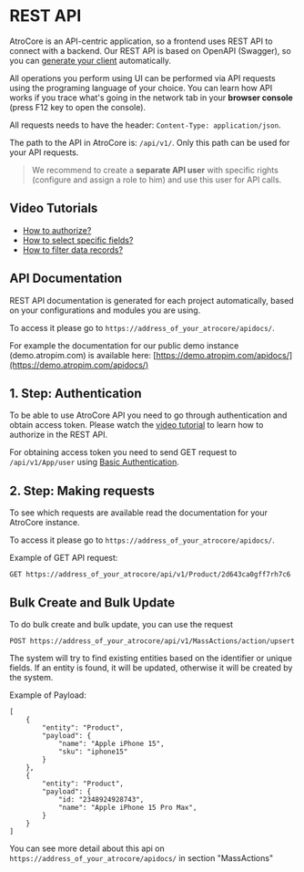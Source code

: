# REST API

AtroCore is an API-centric application, so a frontend uses REST API to connect with a backend. Our REST API is based on OpenAPI (Swagger), so you can [generate your client](https://openapi-generator.tech/docs/generators/) automatically.

All operations you perform using UI can be performed via API requests using the programing language of your choice. 
You can learn how API works if you trace what's going in the network tab in your **browser console** (press F12 key to open the console).

All requests needs to have the header: `Content-Type: application/json`. 

The path to the API in AtroCore is: `/api/v1/`. Only this path can be used for your API requests.

> We recommend to create a **separate API user** with specific rights (configure and assign a role to him) and use this user for API calls.

## Video Tutorials
* [How to authorize?](https://youtu.be/GWfNRvCswXg)
* [How to select specific fields?](https://youtu.be/i7o0aENuyuY)
* [How to filter data records?](https://youtu.be/irgWkN4wlkM)

## API Documentation
REST API documentation is generated for each project automatically, based on your configurations and modules you are using. 

To access it please go to `https://address_of_your_atrocore/apidocs/`.

For example the documentation for our public demo instance (demo.atropim.com) is available here: [https://demo.atropim.com/apidocs/](https://demo.atropim.com/apidocs/)

## 1. Step: Authentication

To be able to use AtroCore API you need to go through authentication and obtain access token. Please watch the [video tutorial](https://youtu.be/GWfNRvCswXg) to learn how to authorize in the REST API.

For obtaining access token you need to send GET request to `/api/v1/App/user` using [Basic Authentication](http://en.wikipedia.org/wiki/Basic_access_authentication). 

## 2. Step: Making requests

To see which requests are available read the documentation for your AtroCore instance. 

To access it please go to `https://address_of_your_atrocore/apidocs/`.

Example of GET API request: 

```
GET https://address_of_your_atrocore/api/v1/Product/2d643ca0gff7rh7c6
```

## Bulk Create and Bulk Update

To do bulk create and bulk update, you can use the request 

```
POST https://address_of_your_atrocore/api/v1/MassActions/action/upsert
```

The system will try to find existing entities based on the identifier or unique fields. If an entity is found, it will be updated, otherwise it will be created by the system.

Example of Payload:

```
[
    {
        "entity": "Product",
        "payload": {
            "name": "Apple iPhone 15",
            "sku": "iphone15"
        }
    },
    {
        "entity": "Product",
        "payload": {
            "id: "2348924928743",
            "name": "Apple iPhone 15 Pro Max",
        }
    }
]
```

You can see more detail about this api on `https://address_of_your_atrocore/apidocs/` in section "MassActions"


